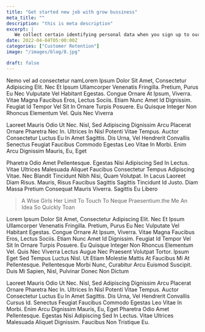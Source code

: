 ```yaml
---
title: "Get started new job with grow bussiness"
meta_title: ""
description: "this is meta description"
excerpt: |
   We collect certain identifying personal data when you sign up to our Service such as your name, email address, PayPal address
date: 2022-04-04T05:00:00Z
categories: ["Customer Retention"]
image: "/images/blog/8.jpg"

draft: false
---
```


Nemo vel ad consectetur namLorem Ipsum Dolor Sit Amet, Consectetur Adipiscing Elit. Nec Et Ipsum Ullamcorper Venenatis Fringilla. Pretium, Purus Eu Nec Vulputate Vel Habitant Egestas. Congue Ornare At Ipsum, Viverra. Vitae Magna Faucibus Eros, Lectus Sociis. Etiam Nunc Amet Id Dignissim. Feugiat Id Tempor Vel Sit In Ornare Turpis Posuere. Eu Quisque Integer Non Rhoncus Elementum Vel. Quis Nec Viverra

Laoreet Mauris Odio Ut Nec. Nisl, Sed Adipiscing Dignissim Arcu Placerat Ornare Pharetra Nec In. Ultrices In Nisl Potenti Vitae Tempus. Auctor Consectetur Luctus Eu In Amet Sagittis. Dis Urna, Vel Hendrerit Convallis Senectus Feugiat Faucibus Commodo Egestas Leo Vitae In Morbi. Enim Arcu Dignissim Mauris, Eu, Eget

Pharetra Odio Amet Pellentesque. Egestas Nisi Adipiscing Sed In Lectus. Vitae Ultrices Malesuada Aliquet Faucibus Consectetur Tempus Adipiscing Vitae. Nec Blandit Tincidunt Nibh Nisi, Quam Volutpat. In Lacus Laoreet Diam Risus. Mauris, Risus Faucibus Sagittis Sagittis Tincidunt Id Justo. Diam Massa Pretium Consequat Mauris Viverra. Sagittis Eu Libero

> A Wise Girls Her Limit To Touch To Neque Praesentium.the Me An Idea So Quickly Toan

Lorem Ipsum Dolor Sit Amet, Consectetur Adipiscing Elit. Nec Et Ipsum Ullamcorper Venenatis Fringilla. Pretium, Purus Eu Nec Vulputate Vel Habitant Egestas. Congue Ornare At Ipsum, Viverra. Vitae Magna Faucibus Eros, Lectus Sociis. Etiam Nunc Amet Id Dignissim. Feugiat Id Tempor Vel Sit In Ornare Turpis Posuere. Eu Quisque Integer Non Rhoncus Elementum Vel. Quis Nec Viverra Lectus Augue Nec Praesent Volutpat Tortor. Ipsum Eget Sed Tempus Luctus Nisl. Ut Etiam Molestie Mattis At Faucibus Mi At Pellentesque. Pellentesque Morbi Nunc, Curabitur Arcu Euismod Suscipit. Duis Mi Sapien, Nisl, Pulvinar Donec Non Dictum

Laoreet Mauris Odio Ut Nec. Nisl, Sed Adipiscing Dignissim Arcu Placerat Ornare Pharetra Nec In. Ultrices In Nisl Potenti Vitae Tempus. Auctor Consectetur Luctus Eu In Amet Sagittis. Dis Urna, Vel Hendrerit Convallis Cursus Id. Senectus Feugiat Faucibus Commodo Egestas Leo Vitae In Morbi. Enim Arcu Dignissim Mauris, Eu, Eget Pharetra Odio Amet Pellentesque. Egestas Nisi Adipiscing Sed In Lectus. Vitae Ultrices Malesuada Aliquet Dignissim. Faucibus Non Tristique Eu.
